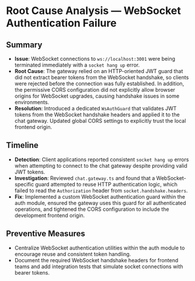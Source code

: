 # Root Cause Analysis — WebSocket Authentication Failure

## Summary
- **Issue**: WebSocket connections to `ws://localhost:3001` were being terminated immediately with a `socket hang up` error.
- **Root Cause**: The gateway relied on an HTTP-oriented JWT guard that did not extract bearer tokens from the WebSocket handshake, so clients were rejected before the connection was fully established. In addition, the permissive CORS configuration did not explicitly allow browser origins for WebSocket upgrades, causing handshake issues in some environments.
- **Resolution**: Introduced a dedicated `WsAuthGuard` that validates JWT tokens from the WebSocket handshake headers and applied it to the chat gateway. Updated global CORS settings to explicitly trust the local frontend origin.

## Timeline
- **Detection**: Client applications reported consistent `socket hang up` errors when attempting to connect to the chat gateway despite providing valid JWT tokens.
- **Investigation**: Reviewed `chat.gateway.ts` and found that a WebSocket-specific guard attempted to reuse HTTP authentication logic, which failed to read the `Authorization` header from `socket.handshake.headers`.
- **Fix**: Implemented a custom WebSocket authentication guard within the auth module, ensured the gateway uses this guard for all authenticated operations, and tightened the CORS configuration to include the development frontend origin.

## Preventive Measures
- Centralize WebSocket authentication utilities within the auth module to encourage reuse and consistent token handling.
- Document the required WebSocket handshake headers for frontend teams and add integration tests that simulate socket connections with bearer tokens.
